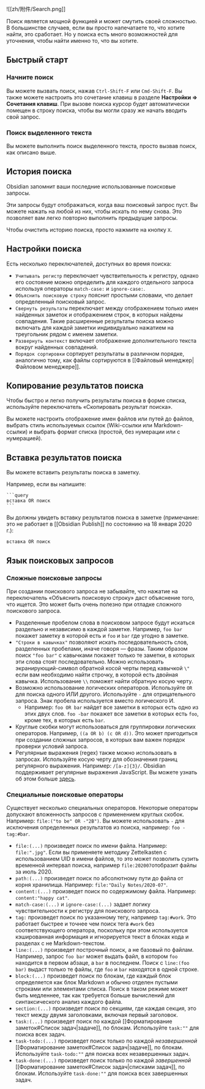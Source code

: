 ![[zh/附件/Search.png]]

Поиск является мощной функцией и может смутить своей сложностью. В большинстве случаев, если вы просто напечатаете то, что хотите найти, это сработает. Но у поиска есть много возможностей для уточнения, чтобы найти именно то, что вы хотите.

## Быстрый старт

### Начните поиск

Вы можете вызвать поиск, нажав `Ctrl-Shift-F` или `Cmd-Shift-F`. Вы также можете настроить это сочетание клавиш в разделе **Настройки => Сочетания клавиш**. При вызове поиска курсор будет автоматически помещен в строку поиска, чтобы вы могли сразу же начать вводить свой запрос.

### Поиск выделенного текста

Вы можете выполнить поиск выделенного текста, просто вызвав поиск, как описано выше.

## История поиска

Obsidian запомнит ваши последние использованные поисковые запросы.

Эти запросы будут отображаться, когда ваш поисковый запрос пуст. Вы можете нажать на любой из них, чтобы искать по нему снова. Это позволяет вам легко повторно выполнить предыдущие запросы.

Чтобы очистить историю поиска, просто нажмите на кнопку `X`.

## Настройки поиска

Есть несколько переключателей, доступных во время поиска:

- `Учитывать регистр` переключает чувствительность к регистру, однако его состояние можно определить для каждого отдельного запроса используя операторы `match-case:` и `ignore-case:`.
- `Объяснить поисковую строку` пояснит простыми словами, что делает определенный поисковый запрос.
- `Свернуть результаты` переключает между отображением только имен найденных заметок и отображением строк, в которых найдены совпадения. Такие расширенные результаты поиска можно включать для каждой заметки индивидуально нажатием на треугольник рядом с именем заметки.
- `Развернуть контекст` включает отображение дополнительного текста вокруг найденных совпадений.
- `Порядок сортировки` сортирует результаты в различном порядке, аналогично тому, как файлы сортируются в [[Файловый менеджер|Файловом менеджере]].

## Копирование результатов поиска

Чтобы быстро и легко получить результаты поиска в форме списка, используйте переключатель «Скопировать результат поиска».

Вы можете настроить отображение имен файлов или путей до файлов, выбрать стиль используемых ссылок (Wiki-ссылки или Markdown-ссылки) и выбрать формат списка (простой, без нумерации или с нумерацией).

## Вставка результатов поиска

Вы можете вставить результаты поиска в заметку.

Например, если вы напишите:

<pre><code>```query
вставка OR поиск
```</code></pre>

Вы должны увидеть вставку результатов поиска в заметке (примечание: это не работает в [[Obsidian Publish]] по состоянию на 18 января 2020 г.):

```query
вставка OR поиск
```

## Язык поисковых запросов

### Сложные поисковые запросы

При создании поискового запроса не забывайте, что нажатие на переключатель «Объяснить поисковую строку» даст объяснение того, что ищется. Это может быть очень полезно при отладке сложного поискового запроса.

- Разделенные пробелом слова в поисковом запросе будут искаться раздельно и независимо в каждой заметке. Например, `foo bar` покажет заметку в которой есть и `foo` и `bar` где угодно в заметке.
- `"Строки в кавычках"` позволяют искать последовательность слов, разделенных пробелами, иначе говоря — фразы. Таким образом поиск `"foo bar"` с кавычками покажет только те заметки, в которых эти слова стоят последовательно. Можно использовать экранирующий-символ обратной косой черты перед кавычкой `\"` если вам необходимо найти строчку, в которой есть двойная кавычка. Использование `\\` поможет найти обратную косую черту.
- Возможно использование логических операторов. Используйте `OR` для поиска одного ИЛИ другого. Используйте `-` для отрицательного запроса. Знак пробела используется вместо логического И.
	- Например: `foo OR bar` найдет все заметки в которых есть одно из этих двух слов. `foo -bar` покажет все заметки в которых есть `foo`, кроме тех, в которых есть `bar`.
- Круглые скобки могут использоваться для группировки логических операторов. Например, `((a OR b) (c OR d))`. Это может пригодиться при создании сложных запросов, в которых вам важен порядок проверки условий запроса.
- Регулярные выражения (regex) также можно использовать в запросах. Используйте косую черту для обозначения границ регулярного выражения. Например: `/[a-z]{3}/`. Obsidian поддерживает регулярные выражения JavaScript. Вы можете узнать об этом больше [здесь](https://developer.mozilla.org/ru/docs/Web/JavaScript/Guide/Regular_Expressions).

### Специальные поисковые операторы

Существует несколько специальных операторов. Некоторые операторы допускают вложенность запросов с применением круглых скобок. Например: `file:("to be" OR -"2B")`. Вы можете использовать `-` для исключения определенных результатов из поиска, например: `foo -tag:#bar`.

- `file:(...)` произведет поиск по имени файла. Например: `file:".jpg"`. Если вы применяете методику Zettelkasten с использованием UID в имени файлов, то это может позволить сузить временной интервал поиска, например `file:202007`отобразит файлы за июль 2020.
- `path:(...)` произведет поиск по абсолютному пути до файла от корня хранилища. Например: `file:"Daily Notes/2020-07"`.
- `content:(...)` произведет поиск по содержимому файла. Например: `content:"happy cat"`.
- `match-case:(...)` и `ignore-case:(...)` задает логику чувствительности к регистру для поискового запроса.
- `tag:` произведет поиск по указанному тегу, например `tag:#work`. Это работает быстрее и точнее чем поиск тега `#work` без соответствующего оператора, поскольку при этом используется кэшированная информация и игнорируется текст в блоках кода и разделах с не Markdown-текстом.
- `line:(...)` произведет построчный поиск, а не базовый по файлам. Например, запрос `foo bar` может выдать файл, в котором `foo` находится в первом абзаце, а `bar` в последнем. Поиск с `line:(foo bar)` выдаст только те файлы, где `foo` и `bar` находятся в одной строке.
- `block:(...)` произведет поиск по блокам, где каждый блок определяется как блок Markdown и обычно отделен пустыми строками или элементами списка. Поиск в таком режиме может быть медленнее, так как требуется больше вычислений для синтаксического анализ каждого файла.
- `section:(...)` произведет поиск по секциям, где каждая секция, это текст между двумя заголовками, включая первый заголовок.
- `task:(...)` произведет поиск по каждой [[Форматирование заметок#Список задач|задаче]], по блокам. Используйте `task:""` для поиска всех задач.
- `task-todo:(...)` произведет поиск только по каждой *незавершенной* [[Форматирование заметок#Список задач|задаче]], по блокам. Используйте `task-todo:""` для поиска всех незавершенных задач.
- `task-done:(...)` произведет поиск только по каждой *завершенной* [[Форматирование заметок#Список задач|списками задач]], по блокам. Используйте `task-done:""` для поиска всех завершенных задач.